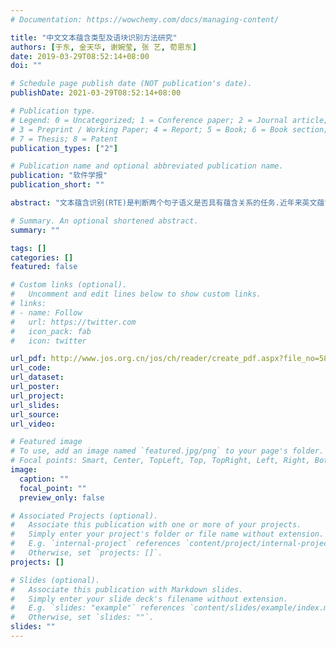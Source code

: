 ```yaml
---
# Documentation: https://wowchemy.com/docs/managing-content/

title: "中文文本蕴含类型及语块识别方法研究"
authors: [于东, 金天华, 谢婉莹, 张 艺, 荀恩东]
date: 2019-03-29T08:52:14+08:00
doi: ""

# Schedule page publish date (NOT publication's date).
publishDate: 2021-03-29T08:52:14+08:00

# Publication type.
# Legend: 0 = Uncategorized; 1 = Conference paper; 2 = Journal article;
# 3 = Preprint / Working Paper; 4 = Report; 5 = Book; 6 = Book section;
# 7 = Thesis; 8 = Patent
publication_types: ["2"]

# Publication name and optional abbreviated publication name.
publication: "软件学报"
publication_short: ""

abstract: "文本蕴含识别(RTE)是判断两个句子语义是否具有蕴含关系的任务.近年来英文蕴含识别研究取得了较大发展,但主要是以类型判断为主,在数据中精确定位蕴含语块的研究比较少,蕴含类型识别的解释性较低.从中文文本蕴含识别(CNLI)数据中挑选12000个中文蕴含句对,人工标注引起蕴含现象的语块,结合语块的语言学特征分析归纳了7种具体的蕴含类型.在此基础上,将中文蕴含识别任务转化为7分类的蕴含类型识别和蕴含语块边界-类型识别任务,在深度学习模型上达到69.19%和62.09%的准确率.实验结果表明,所提出的方法可以有效发现中文蕴含语块边界及与之对应的蕴含类型,为下一步研究提供了可靠的基准方法."

# Summary. An optional shortened abstract.
summary: ""

tags: []
categories: []
featured: false

# Custom links (optional).
#   Uncomment and edit lines below to show custom links.
# links:
# - name: Follow
#   url: https://twitter.com
#   icon_pack: fab
#   icon: twitter

url_pdf: http://www.jos.org.cn/jos/ch/reader/create_pdf.aspx?file_no=5885&year_id=2020&quarter_id=12&falg=1
url_code:
url_dataset:
url_poster:
url_project:
url_slides:
url_source:
url_video:

# Featured image
# To use, add an image named `featured.jpg/png` to your page's folder. 
# Focal points: Smart, Center, TopLeft, Top, TopRight, Left, Right, BottomLeft, Bottom, BottomRight.
image:
  caption: ""
  focal_point: ""
  preview_only: false

# Associated Projects (optional).
#   Associate this publication with one or more of your projects.
#   Simply enter your project's folder or file name without extension.
#   E.g. `internal-project` references `content/project/internal-project/index.md`.
#   Otherwise, set `projects: []`.
projects: []

# Slides (optional).
#   Associate this publication with Markdown slides.
#   Simply enter your slide deck's filename without extension.
#   E.g. `slides: "example"` references `content/slides/example/index.md`.
#   Otherwise, set `slides: ""`.
slides: ""
---
```

